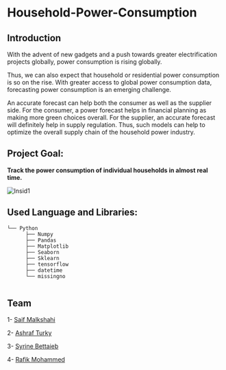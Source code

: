# Household-Power-Consumption
## Introduction
With the advent of new gadgets and a push towards greater electrification projects globally, power consumption is rising globally. 

Thus, we can also expect that household or residential power consumption is so on the rise. With greater access to global power consumption data, forecasting power consumption is an emerging challenge.

An accurate forecast can help both the consumer as well as the supplier side. For the consumer, a power forecast helps in financial planning as making more green choices overall. For the supplier, an accurate forecast will definitely help in supply regulation. Thus, such models can help to optimize the overall supply chain of the household power industry.

## Project Goal:

<strong> Track the power consumption of individual households in almost real time. </strong>

![Insid1](https://assets.amigoenergy.com/wp-content/uploads/2021/12/the-power-grid-and-electrical-grid.jpg)


## Used Language and Libraries:
  
```
└── Python
      ├── Numpy   
      ├── Pandas
      ├── Matplotlib
      ├── Seaborn
      ├── Sklearn
      ├── tensorflow
      ├── datetime
      └── missingno   
       
```

## Team

1- [Saif Malkshahi](https://github.com/saifalbaghdadi)

2- [Ashraf Turky](https://github.com/turkyman75)

3- [Syrine Bettaieb](https://github.com/SyrineBettaieb)

4- [Rafik Mohammed](https://github.com/Rafik20012)
